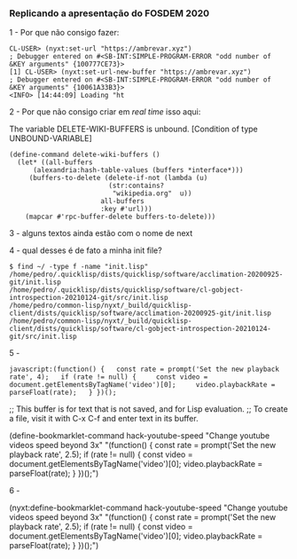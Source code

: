 
### Replicando a apresentação do FOSDEM 2020

1 - Por que não consigo fazer:

```
CL-USER> (nyxt:set-url "https://ambrevar.xyz")
; Debugger entered on #<SB-INT:SIMPLE-PROGRAM-ERROR "odd number of &KEY arguments" {100777CE73}>
[1] CL-USER> (nyxt:set-url-new-buffer "https://ambrevar.xyz")
; Debugger entered on #<SB-INT:SIMPLE-PROGRAM-ERROR "odd number of &KEY arguments" {10061A33B3}>
<INFO> [14:44:09] Loading "ht
```  
  
2 - Por que não consigo criar em _real time_ isso aqui:


The variable DELETE-WIKI-BUFFERS is unbound.
   [Condition of type UNBOUND-VARIABLE]

```
(define-command delete-wiki-buffers ()
  (let* ((all-buffers
	  (alexandria:hash-table-values (buffers *interface*)))
	 (buffers-to-delete (delete-if-not (lambda (u)
					     (str:contains?
					      "wikipedia.org"  u))
					   all-buffers
					   :key #'url)))
    (mapcar #'rpc-buffer-delete buffers-to-delete)))
```

3 - alguns textos ainda estão com o nome de next

4 - qual desses é de fato a minha init file?
```
$ find ~/ -type f -name "init.lisp"
/home/pedro/.quicklisp/dists/quicklisp/software/acclimation-20200925-git/init.lisp
/home/pedro/.quicklisp/dists/quicklisp/software/cl-gobject-introspection-20210124-git/src/init.lisp
/home/pedro/common-lisp/nyxt/_build/quicklisp-client/dists/quicklisp/software/acclimation-20200925-git/init.lisp
/home/pedro/common-lisp/nyxt/_build/quicklisp-client/dists/quicklisp/software/cl-gobject-introspection-20210124-git/src/init.lisp
```


5 - 

```
javascript:(function() {   const rate = prompt('Set the new playback rate', 4);   if (rate != null) {     const video = document.getElementsByTagName('video')[0];     video.playbackRate = parseFloat(rate);   } })();
```

;; This buffer is for text that is not saved, and for Lisp evaluation.
;; To create a file, visit it with C-x C-f and enter text in its buffer.

(define-bookmarklet-command hack-youtube-speed
  "Change youtube videos speed beyond 3x"
  "(function() {
  const rate = prompt('Set the new playback rate', 2.5);
  if (rate != null) {
    const video = document.getElementsByTagName('video')[0];
    video.playbackRate = parseFloat(rate);
     }
  })();")


6 - 

(nyxt:define-bookmarklet-command hack-youtube-speed "Change youtube videos speed beyond 3x" "(function() { const rate = prompt('Set the new playback rate', 2.5); if (rate != null) { const video = document.getElementsByTagName('video')[0]; video.playbackRate = parseFloat(rate); } })();")
